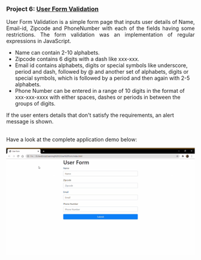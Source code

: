 ### Project 6: [User Form Validation](#https://github.com/risg99/JavaScript-Projects/tree/main/User%20Form)

<p align="justify">
User Form Validation is a simple form page that inputs user details of Name, Email-id, Zipcode and PhoneNumber with each of the fields having some restrictions. The form validation was an implementation of regular expressions in JavaScript. 
  
<ul> 
  <li> Name can contain 2-10 alphabets.</li>
  
  <li> Zipcode contains 6 digits with a dash like xxx-xxx.</li>
  
  <li> Email id contains alphabets, digits or special symbols like underscore, period and dash, followed by @ and another set of alphabets, digits or special symbols, which is followed by a period and then again with 2-5 alphabets. </li>
  
  <li> Phone Number can be entered in a range of 10 digits in the format of xxx-xxx-xxxx with either spaces, dashes or periods in between the groups of digits.</li>
</ul>
If the user enters details that don't satisfy the requirements, an alert message is shown.
  
  <br> Have a look at the complete application demo below:
</p>

<p align="center">
  <img alt="User Form Validation Demo" src="https://github.com/risg99/JavaScript-Projects/blob/main/User%20Form/User-form-Demo.gif">
</p>
